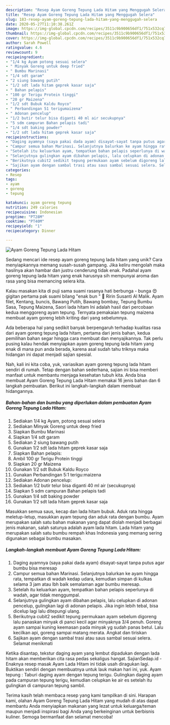 ```yaml
---
description: "Resep Ayam Goreng Tepung Lada Hitam yang Menggugah Selera"
title: "Resep Ayam Goreng Tepung Lada Hitam yang Menggugah Selera"
slug: 183-resep-ayam-goreng-tepung-lada-hitam-yang-menggugah-selera
date: 2020-05-27T11:10:38.261Z
image: https://img-global.cpcdn.com/recipes/3511c9b900656df1/751x532cq70/ayam-goreng-tepung-lada-hitam-foto-resep-utama.jpg
thumbnail: https://img-global.cpcdn.com/recipes/3511c9b900656df1/751x532cq70/ayam-goreng-tepung-lada-hitam-foto-resep-utama.jpg
cover: https://img-global.cpcdn.com/recipes/3511c9b900656df1/751x532cq70/ayam-goreng-tepung-lada-hitam-foto-resep-utama.jpg
author: Sarah Powell
ratingvalue: 4.6
reviewcount: 9
recipeingredient:
- "1/4 kg Ayam potong sesuai selera"
- " Minyak Goreng untuk deep fried"
- " Bumbu Marinasi"
- "1/4 sdt garam"
- "2 siung bawang putih"
- "1/2 sdt lada hitam geprek kasar saja"
- " Bahan pelapis"
- "100 gr Terigu Protein tinggi"
- "20 gr Maizena"
- "1/2 sdt Bubuk Kaldu Royco"
- " Perbandingan 51 terigumaizena"
- " Adonan pencelup"
- "1/2 butir telur bisa diganti 40 ml air secukupnya"
- "5 sdm campuran Bahan pelapis tadi"
- "1/4 sdt baking powder"
- "1/2 sdt lada hitam geprek kasar saja"
recipeinstructions:
- "Daging ayamnya (saya pakai dada ayam) disayat-sayat tanpa putus agar bumbu bisa meresap"
- "Campur semua bahan Marinasi. Selanjutnya balurkan ke ayam hingga rata, tempatkan di wadah kedap udara, kemudian simpan di kulkas selama 3 jam atau lbh baik semalaman agar bumbu meresap."
- "Setelah itu keluarkan ayam, tempatkan bahan pelapis seperlunya di wadah, agar tidak menggumpal."
- "Selanjutnya gulingkan ayam dibahan pelapis, lalu celupkan di adonan pencelup, gulingkan lagi di adonan pelapis. Jika ingin lebih tebal, bisa dicelup lagi lalu ditepungi ulang."
- "Berikutnya cubit2 sedikit tepung permukaan ayam sebelum digoreng lalu panaskan minyak di panci kecil agar minyaknya 3/4 penuh. Goreng ayam sampai kuning keemasan pada minyak yg sudah panas betul. Lalu kecilkan api, goreng sampai matang merata. Angkat dan tiriskan"
- "Sajikan ayam dengan sambal trasi atau saus sambal sesuai selera. Selamat menikmati"
categories:
- Resep
tags:
- ayam
- goreng
- tepung

katakunci: ayam goreng tepung 
nutrition: 249 calories
recipecuisine: Indonesian
preptime: "PT28M"
cooktime: "PT40M"
recipeyield: "1"
recipecategory: Dinner

---
```



![Ayam Goreng Tepung Lada Hitam](https://img-global.cpcdn.com/recipes/3511c9b900656df1/751x532cq70/ayam-goreng-tepung-lada-hitam-foto-resep-utama.jpg)

Sedang mencari ide resep ayam goreng tepung lada hitam yang unik? Cara menyiapkannya memang susah-susah gampang. Jika keliru mengolah maka hasilnya akan hambar dan justru cenderung tidak enak. Padahal ayam goreng tepung lada hitam yang enak harusnya sih mempunyai aroma dan rasa yang bisa memancing selera kita.

Kalau masakan kita di puji sama suami rasanya hati berbunga - bunga 😍 gigitan pertama pak suami bilang &#34;enak bun &#34; 💙 Ririn Susanti Al Malik. Ayam filet, Kentang, buncis, Bawang Putih, Bawang bombay, Tepung Bumbu Sasa, Tepung Maizena, Saori lada hitam Ini adalah hasil dari percobaan kedua menggoreng ayam tepung. Ternyata pemakaian tepung maizena membuat ayam goreng lebih kriting dari yang sebelumnya.

Ada beberapa hal yang sedikit banyak berpengaruh terhadap kualitas rasa dari ayam goreng tepung lada hitam, pertama dari jenis bahan, kedua pemilihan bahan segar hingga cara membuat dan menyajikannya. Tak perlu pusing kalau hendak menyiapkan ayam goreng tepung lada hitam yang enak di mana pun anda berada, karena asal sudah tahu triknya maka hidangan ini dapat menjadi sajian spesial.


Nah, kali ini kita coba, yuk, variasikan ayam goreng tepung lada hitam sendiri di rumah. Tetap dengan bahan sederhana, sajian ini bisa memberi manfaat untuk membantu menjaga kesehatan tubuh kita. Anda bisa membuat Ayam Goreng Tepung Lada Hitam memakai 16 jenis bahan dan 6 langkah pembuatan. Berikut ini langkah-langkah dalam membuat hidangannya.

<!--inarticleads1-->

##### Bahan-bahan dan bumbu yang diperlukan dalam pembuatan Ayam Goreng Tepung Lada Hitam:

1. Sediakan 1/4 kg Ayam, potong sesuai selera
1. Sediakan  Minyak Goreng untuk deep fried
1. Siapkan  Bumbu Marinasi
1. Siapkan 1/4 sdt garam
1. Sediakan 2 siung bawang putih
1. Gunakan 1/2 sdt lada hitam geprek kasar saja
1. Siapkan  Bahan pelapis:
1. Ambil 100 gr Terigu Protein tinggi
1. Siapkan 20 gr Maizena
1. Gunakan 1/2 sdt Bubuk Kaldu Royco
1. Gunakan  Perbandingan 5:1 terigu:maizena
1. Sediakan  Adonan pencelup:
1. Sediakan 1/2 butir telur bisa diganti 40 ml air (secukupnya)
1. Siapkan 5 sdm campuran Bahan pelapis tadi
1. Gunakan 1/4 sdt baking powder
1. Gunakan 1/2 sdt lada hitam geprek kasar saja


Masukkan semua saus, kecap dan lada hitam bubuk. Aduk rata hingga meletup-letup, masukkan ayam tepung dan aduk rata dengan bumbu. Ayam merupakan salah satu bahan makanan yang dapat diolah menjadi berbagai jenis makanan, salah satunya adalah ayam lada hitam. Lada hitam yang merupakan salah satu bumbu rempah khas Indonesia yang memang sering digunakan sebagai bumbu masakan. 

<!--inarticleads2-->

##### Langkah-langkah membuat Ayam Goreng Tepung Lada Hitam:

1. Daging ayamnya (saya pakai dada ayam) disayat-sayat tanpa putus agar bumbu bisa meresap
1. Campur semua bahan Marinasi. Selanjutnya balurkan ke ayam hingga rata, tempatkan di wadah kedap udara, kemudian simpan di kulkas selama 3 jam atau lbh baik semalaman agar bumbu meresap.
1. Setelah itu keluarkan ayam, tempatkan bahan pelapis seperlunya di wadah, agar tidak menggumpal.
1. Selanjutnya gulingkan ayam dibahan pelapis, lalu celupkan di adonan pencelup, gulingkan lagi di adonan pelapis. Jika ingin lebih tebal, bisa dicelup lagi lalu ditepungi ulang.
1. Berikutnya cubit2 sedikit tepung permukaan ayam sebelum digoreng lalu panaskan minyak di panci kecil agar minyaknya 3/4 penuh. Goreng ayam sampai kuning keemasan pada minyak yg sudah panas betul. Lalu kecilkan api, goreng sampai matang merata. Angkat dan tiriskan
1. Sajikan ayam dengan sambal trasi atau saus sambal sesuai selera. Selamat menikmati


Ketika disantap, tekstur daging ayam yang lembut dipadukan dengan lada hitam akan memberikan cita rasa pedas sekaligus hangat. SajianSedap.id - Enaknya resep masak Ayam Lada Hitam ini tidak usah diragukan lagi. Buktikan sendiri dengan membuatnya untuk lauk makan hari ini, yuk. Ayam tepung : Taburi daging ayam dengan tepung terigu. Gulingkan daging ayam pada campuran tepung terigu, kemudian celupkan ke air es setelah itu gulingkan di campuran tepung sambil. 

Terima kasih telah membaca resep yang kami tampilkan di sini. Harapan kami, olahan Ayam Goreng Tepung Lada Hitam yang mudah di atas dapat membantu Anda menyiapkan makanan yang lezat untuk keluarga/teman maupun menjadi inspirasi bagi Anda yang berkeinginan untuk berbisnis kuliner. Semoga bermanfaat dan selamat mencoba!
